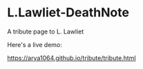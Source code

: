# L.Lawliet-DeathNote

A tribute page to L. Lawliet

Here's a live demo:

https://arya1064.github.io/tribute/tribute.html

